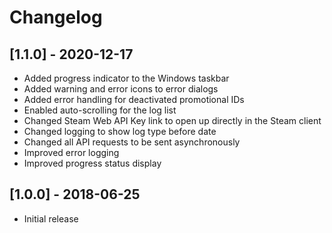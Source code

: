 # Changelog

## [1.1.0] - 2020-12-17

- Added progress indicator to the Windows taskbar
- Added warning and error icons to error dialogs
- Added error handling for deactivated promotional IDs
- Enabled auto-scrolling for the log list
- Changed Steam Web API Key link to open up directly in the Steam client
- Changed logging to show log type before date
- Changed all API requests to be sent asynchronously
- Improved error logging
- Improved progress status display

## [1.0.0] - 2018-06-25

- Initial release
